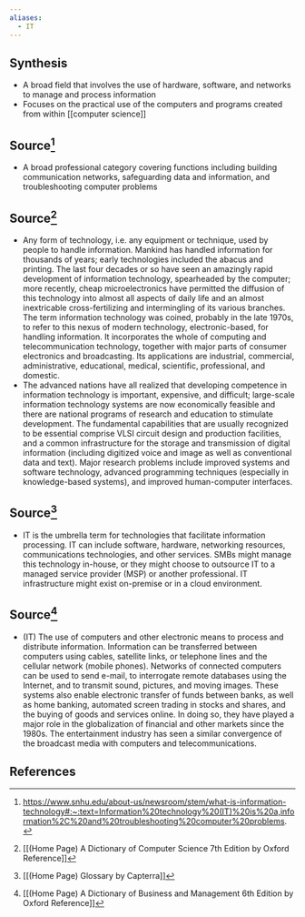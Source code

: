 ```yaml
---
aliases:
  - IT
---
```

## Synthesis
- A broad field that involves the use of hardware, software, and networks to manage and process information
- Focuses on the practical use of the computers and programs created from within [[computer science]]
## Source[^1]
- A broad professional category covering functions including building communication networks, safeguarding data and information, and troubleshooting computer problems
## Source[^2]
- Any form of technology, i.e. any equipment or technique, used by people to handle information. Mankind has handled information for thousands of years; early technologies included the abacus and printing. The last four decades or so have seen an amazingly rapid development of information technology, spearheaded by the computer; more recently, cheap microelectronics have permitted the diffusion of this technology into almost all aspects of daily life and an almost inextricable cross-fertilizing and intermingling of its various branches. The term information technology was coined, probably in the late 1970s, to refer to this nexus of modern technology, electronic-based, for handling information. It incorporates the whole of computing and telecommunication technology, together with major parts of consumer electronics and broadcasting. Its applications are industrial, commercial, administrative, educational, medical, scientific, professional, and domestic.
- The advanced nations have all realized that developing competence in information technology is important, expensive, and difficult; large-scale information technology systems are now economically feasible and there are national programs of research and education to stimulate development. The fundamental capabilities that are usually recognized to be essential comprise VLSI circuit design and production facilities, and a common infrastructure for the storage and transmission of digital information (including digitized voice and image as well as conventional data and text). Major research problems include improved systems and software technology, advanced programming techniques (especially in knowledge-based systems), and improved human-computer interfaces.
## Source[^3]
- IT is the umbrella term for technologies that facilitate information processing. IT can include software, hardware, networking resources, communications technologies, and other services. SMBs might manage this technology in-house, or they might choose to outsource IT to a managed service provider (MSP) or another professional. IT infrastructure might exist on-premise or in a cloud environment.
## Source[^4]
- (IT) The use of computers and other electronic means to process and distribute information. Information can be transferred between computers using cables, satellite links, or telephone lines and the cellular network (mobile phones). Networks of connected computers can be used to send e-mail, to interrogate remote databases using the Internet, and to transmit sound, pictures, and moving images. These systems also enable electronic transfer of funds between banks, as well as home banking, automated screen trading in stocks and shares, and the buying of goods and services online. In doing so, they have played a major role in the globalization of financial and other markets since the 1980s. The entertainment industry has seen a similar convergence of the broadcast media with computers and telecommunications.
## References

[^1]: https://www.snhu.edu/about-us/newsroom/stem/what-is-information-technology#:~:text=Information%20technology%20(IT)%20is%20a,information%2C%20and%20troubleshooting%20computer%20problems.
[^2]: [[(Home Page) A Dictionary of Computer Science 7th Edition by Oxford Reference]]
[^3]: [[(Home Page) Glossary by Capterra]]
[^4]: [[(Home Page) A Dictionary of Business and Management 6th Edition by Oxford Reference]]
